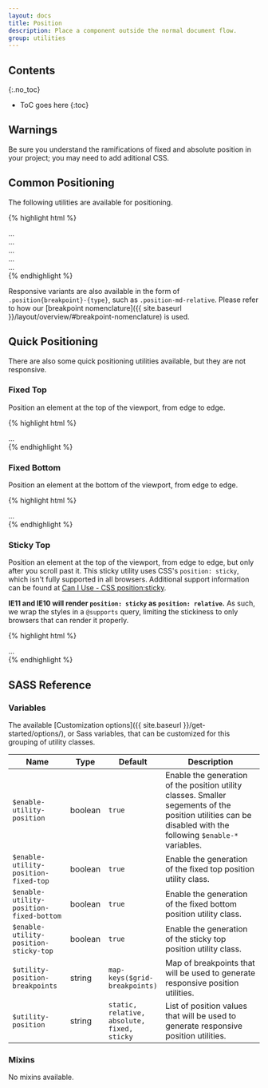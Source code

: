 ```yaml
---
layout: docs
title: Position
description: Place a component outside the normal document flow.
group: utilities
---
```


## Contents
{:.no_toc}

* ToC goes here
{:toc}

## Warnings

Be sure you understand the ramifications of fixed and absolute position in your project; you may need to add aditional CSS.

## Common Positioning

The following utilities are available for positioning.

{% highlight html %}
<div class="position-static">...</div>
<div class="position-relative">...</div>
<div class="position-absolute">...</div>
<div class="position-fixed">...</div>
<div class="position-sticky">...</div>
{% endhighlight %}

Responsive variants are also available in the form of `.position{breakpoint}-{type}`, such as `.position-md-relative`. Please refer to how our [breakpoint nomenclature]({{ site.baseurl }}/layout/overview/#breakpoint-nomenclature) is used.

## Quick Positioning

There are also some quick positioning utilities available, but they are not responsive.

### Fixed Top

Position an element at the top of the viewport, from edge to edge.

{% highlight html %}
<div class="fixed-top">...</div>
{% endhighlight %}

### Fixed Bottom

Position an element at the bottom of the viewport, from edge to edge.

{% highlight html %}
<div class="fixed-bottom">...</div>
{% endhighlight %}

### Sticky Top

Position an element at the top of the viewport, from edge to edge, but only after you scroll past it.
This sticky utility uses CSS's `position: sticky`, which isn't fully supported in all browsers.  Additional support information can be found at [Can I Use - CSS position:sticky](https://caniuse.com/#feat=css-sticky).

**IE11 and IE10 will render `position: sticky` as `position: relative`.** As such, we wrap the styles in a `@supports` query, limiting the stickiness to only browsers that can render it properly.

{% highlight html %}
<div class="sticky-top">...</div>
{% endhighlight %}

## SASS Reference

### Variables

The available [Customization options]({{ site.baseurl }}/get-started/options/), or Sass variables, that can be customized for this grouping of utility classes.

<div class="table-scroll">
    <table class="table table-bordered table-striped">
        <thead>
            <tr>
                <th style="width: 100px;">Name</th>
                <th style="width: 50px;">Type</th>
                <th style="width: 50px;">Default</th>
                <th>Description</th>
            </tr>
        </thead>
        <tbody>
            <tr>
                <td><code>$enable-utility-position</code></td>
                <td>boolean</td>
                <td><code>true</code></td>
                <td>
                    Enable the generation of the position utility classes.
                    Smaller segements of the position utilities can be disabled with the following <code>$enable-*</code> variables.
                </td>
            </tr>
            <tr>
                <td><code>$enable-utility-position-fixed-top</code></td>
                <td>boolean</td>
                <td><code>true</code></td>
                <td>
                    Enable the generation of the fixed top position utility class.
                </td>
            </tr>
            <tr>
                <td><code>$enable-utility-position-fixed-bottom</code></td>
                <td>boolean</td>
                <td><code>true</code></td>
                <td>
                    Enable the generation of the fixed bottom position utility class.
                </td>
            </tr>
            <tr>
                <td><code>$enable-utility-position-sticky-top</code></td>
                <td>boolean</td>
                <td><code>true</code></td>
                <td>
                    Enable the generation of the sticky top position utility class.
                </td>
            </tr>
            <tr>
                <td><code>$utility-position-breakpoints</code></td>
                <td>string</td>
                <td><code>map-keys($grid-breakpoints)</code></td>
                <td>
                    Map of breakpoints that will be used to generate responsive position utilities.
                </td>
            </tr>
            <tr>
                <td><code>$utility-position</code></td>
                <td>string</td>
                <td><code>static, relative, absolute, fixed, sticky</code></td>
                <td>
                    List of position values that will be used to generate responsive position utilities.
                </td>
            </tr>
        </tbody>
    </table>
</div>

### Mixins

No mixins available.
